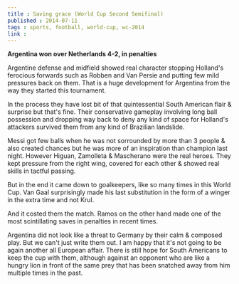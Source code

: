 ```yaml
---
title : Saving grace (World Cup Second Semifinal)
published : 2014-07-11
tags : sports, football, world-cup, wc-2014
link :
---
```


__Argentina won over Netherlands 4-2, in penalties__

Argentine defense and midfield showed real character stopping Holland's ferocious forwards such as Robben and Van Persie and putting few mild pressures back on them. That is a huge development for Argentina from the way they started this tournament.

In the process they have lost bit of that quintessential South American flair & surprise but that's fine. Their conservative gameplay involving long ball possession and dropping way back to deny any kind of space for Holland's attackers survived them from any kind of Brazilian landslide.

Messi got few balls when he was not sorrounded by more than 3 people & also created chances but he was more of an inspiration than champion last night. However Higuan, Zamolleta & Mascherano were the real heroes. They kept pressure from the right wing, covered for each other & showed real skills in tactful passing.

But in the end it came down to goalkeepers, like so many times in this World Cup. Van Gaal surprisingly made his last substitution in the form of a winger in the extra time and not Krul.

And it costed them the match. Ramos on the other hand made one of the most scintillating saves in penalties in recent times.

Argentina did not look like a threat to Germany by their calm & composed play. But we can't just write them out. I am happy that it's not going to be again another all European affair. There is still hope for South Americans to keep the cup with them, although against an opponent who are like a hungry lion in front of the same prey that has been snatched away from him multiple times in the past.
